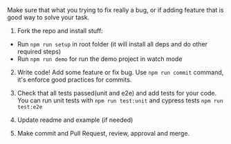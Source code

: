Make sure that what you trying to fix really a bug, or if adding feature that is good way to solve your task.

1. Fork the repo and install stuff:

- Run `npm run setup` in root folder (it will install all deps and do other required steps)
- Run `npm run demo` for run the demo project in watch mode

2. Write code! Add some feature or fix bug. Use `npm run commit` command, it's enforce good practices for commits.

3. Check that all tests passed(unit and e2e) and add tests for your code.
You can run unit tests with `npm run test:unit` and cypress tests `npm run test:e2e`

4. Update readme and example (if needed)

5. Make commit and Pull Request, review, approval and merge.

